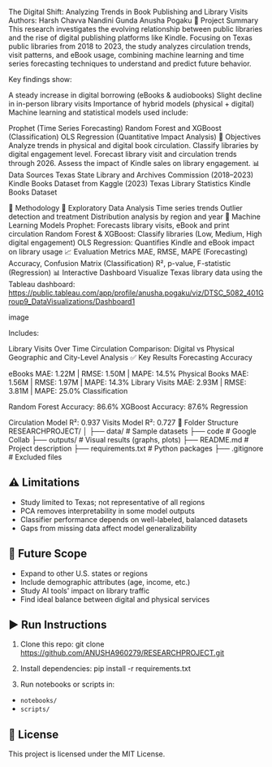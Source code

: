 The Digital Shift: Analyzing Trends in Book Publishing and Library Visits
Authors:
Harsh Chavva
Nandini Gunda
Anusha Pogaku
📄 Project Summary
This research investigates the evolving relationship between public libraries and the rise of digital publishing platforms like Kindle. Focusing on Texas public libraries from 2018 to 2023, the study analyzes circulation trends, visit patterns, and eBook usage, combining machine learning and time series forecasting techniques to understand and predict future behavior.

Key findings show:

A steady increase in digital borrowing (eBooks & audiobooks)
Slight decline in in-person library visits
Importance of hybrid models (physical + digital)
Machine learning and statistical models used include:

Prophet (Time Series Forecasting)
Random Forest and XGBoost (Classification)
OLS Regression (Quantitative Impact Analysis)
🎯 Objectives
Analyze trends in physical and digital book circulation.
Classify libraries by digital engagement level.
Forecast library visit and circulation trends through 2026.
Assess the impact of Kindle sales on library engagement.
📊 Data Sources
Texas State Library and Archives Commission (2018–2023)
Kindle Books Dataset from Kaggle (2023)
Texas Library Statistics
Kindle Books Dataset

🤖 Methodology
🔹 Exploratory Data Analysis
Time series trends
Outlier detection and treatment
Distribution analysis by region and year
🔹 Machine Learning Models
Prophet: Forecasts library visits, eBook and print circulation
Random Forest & XGBoost: Classify libraries (Low, Medium, High digital engagement)
OLS Regression: Quantifies Kindle and eBook impact on library usage
📈 Evaluation Metrics
MAE, RMSE, MAPE (Forecasting)
Accuracy, Confusion Matrix (Classification)
R², p-value, F-statistic (Regression)
📊 Interactive Dashboard
Visualize Texas library data using the Tableau dashboard: https://public.tableau.com/app/profile/anusha.pogaku/viz/DTSC_5082_401Group9_DataVisualizations/Dashboard1

image

Includes:

Library Visits Over Time
Circulation Comparison: Digital vs Physical
Geographic and City-Level Analysis
✅ Key Results
Forecasting Accuracy

eBooks MAE: 1.22M | RMSE: 1.50M | MAPE: 14.5%
Physical Books MAE: 1.56M | RMSE: 1.97M | MAPE: 14.3%
Library Visits MAE: 2.93M | RMSE: 3.81M | MAPE: 25.0%
Classification

Random Forest Accuracy: 86.6%
XGBoost Accuracy: 87.6%
Regression

Circulation Model R²: 0.937
Visits Model R²: 0.727
📁 Folder Structure
RESEARCHPROJECT/
│
├── data/                 # Sample datasets
├── code                  # Google Collab
├── outputs/              # Visual results (graphs, plots)
├── README.md             # Project description
├── requirements.txt      # Python packages
├── .gitignore            # Excluded files

## ⚠️ Limitations

- Study limited to Texas; not representative of all regions
- PCA removes interpretability in some model outputs
- Classifier performance depends on well-labeled, balanced datasets
- Gaps from missing data affect model generalizability

## 🔭 Future Scope

- Expand to other U.S. states or regions
- Include demographic attributes (age, income, etc.)
- Study AI tools' impact on library traffic
- Find ideal balance between digital and physical services

## ▶️ Run Instructions

1. Clone this repo:
git clone https://github.com/ANUSHA960279/RESEARCHPROJECT.git


2. Install dependencies:
pip install -r requirements.txt


3. Run notebooks or scripts in:
- `notebooks/`
- `scripts/`

## 📄 License

This project is licensed under the MIT License.
